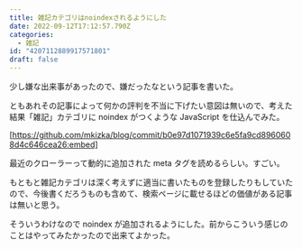 ```yaml
---
title: 雑記カテゴリはnoindexされるようにした
date: 2022-09-12T17:12:57.790Z
categories:
  - 雑記
id: "4207112889917571801"
draft: false
---
```


少し嫌な出来事があったので、嫌だったなという記事を書いた。

ともあれその記事によって何かの評判を不当に下げたい意図は無いので、考えた結果「雑記」カテゴリに noindex がつくような JavaScript を仕込んでみた。

[https://github.com/mkizka/blog/commit/b0e97d1071939c6e5fa9cd8960608d4c646cea26:embed]

最近のクローラーって動的に追加された meta タグを読めるらしい。すごい。

もともと雑記カテゴリは深く考えずに適当に書いたものを登録したりもしていたので、今後書くだろうものも含めて、検索ページに載せるほどの価値がある記事は無いと思う。

そういうわけなので noindex が追加されるようにした。前からこういう感じのことはやってみたかったので出来てよかった。
